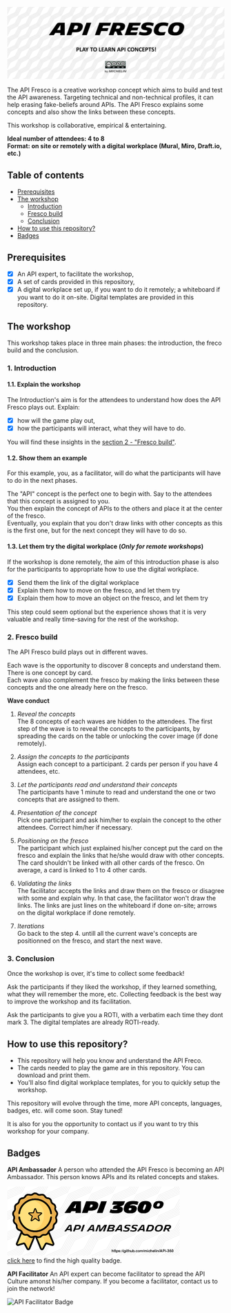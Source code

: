 ![API Freco](img/Banner.png)

The API Fresco is a creative workshop concept which aims to build and test the API awareness. Targeting technical and non-technical profiles, it can help erasing fake-beliefs around APIs. The API Fresco explains some concepts and also show the links between these concepts.

This workshop is collaborative, empirical & entertaining.

**Ideal number of attendees: 4 to 8**  
**Format: on site or remotely with a digital workplace (Mural, Miro, Draft.io, etc.)**

## Table of contents
 - [Prerequisites](https://github.com/michelin/API-Fresco#prerequisites)
 - [The workshop](https://github.com/michelin/API-Fresco#the-workshop)
   - [Introduction](https://github.com/michelin/API-Fresco#1-introduction)
   - [Fresco build](https://github.com/michelin/API-Fresco#2-fresco-build)
   - [Conclusion](https://github.com/michelin/API-Fresco#3-conclusion)
 - [How to use this repository?](https://github.com/michelin/API-Fresco#how-to-use-this-repository)
 - [Badges](https://github.com/michelin/API-Fresco#badges)

## Prerequisites
- [x] An API expert, to facilitate the workshop,
- [x] A set of cards provided in this repository,
- [x] A digital workplace set up, if you want to do it remotely; a whiteboard if you want to do it on-site. Digital templates are provided in this repository.

## The workshop
This workshop takes place in three main phases: the introduction, the freco build and the conclusion.

### 1. Introduction

#### 1.1. Explain the workshop  
The Introduction's aim is for the attendees to understand how does the API Fresco plays out. 
Explain:
- [x] how will the game play out,
- [x] how the participants will interact, what they will have to do.

You will find these insights in the [section 2 - "Fresco build"](https://github.com/michelin/API-Fresco#2-fresco-build).

#### 1.2. Show them an example
For this example, you, as a facilitator, will do what the participants will have to do in the next phases.  

The "API" concept is the perfect one to begin with. Say to the attendees that this concept is assigned to you.  
You then explain the concept of APIs to the others and place it at the center of the fresco.  
Eventually, you explain that you don't draw links with other concepts as this is the first one, but for the next concept they will have to do so.

#### 1.3. Let them try the digital workplace (*Only for remote workshops*)
If the workshop is done remotely, the aim of this introduction phase is also for the participants to appropriate how to use the digital workplace.

- [x] Send them the link of the digital workplace
- [x] Explain them how to move on the fresco, and let them try
- [X] Explain them how to move an object on the fresco, and let them try

This step could seem optional but the experience shows that it is very valuable and really time-saving for the rest of the workshop.

### 2. Fresco build
The API Fresco build plays out in different waves.  
 
Each wave is the opportunity to discover 8 concepts and understand them. There is one concept by card.  
Each wave also complement the fresco by making the links between these concepts and the one already here on the fresco.

**Wave conduct**
1. *Reveal the concepts*  
    The 8 concepts of each waves are hidden to the attendees. The first step of the wave is to reveal the concepts to the participants, by spreading the cards on the table or unlocking the cover image (if done remotely).
    
2. *Assign the concepts to the participants*  
    Assign each concept to a participant. 2 cards per person if you have 4 attendees, etc.
 
3. *Let the participants read and understand their concepts*  
    The participants have 1 minute to read and understand the one or two concepts that are assigned to them.
    
4. *Presentation of the concept*  
    Pick one participant and ask him/her to explain the concept to the other attendees. Correct him/her if necessary.

5. *Positioning on the fresco*  
    The participant which just explained his/her concept put the card on the fresco and explain the links that he/she would draw with other concepts. The card shouldn't be linked with all other cards of the fresco. On average, a card is linked to 1 to 4 other cards.

6. *Validating the links*  
    The facilitator accepts the links and draw them on the fresco or disagree with some and explain why. In that case, the facilitator won't draw the links. The links are just lines on the whiteboard if done on-site; arrows on the digital workplace if done remotely.
    
7. *Iterations*  
    Go back to the step 4. untill all the current wave's concepts are positionned on the fresco, and start the next wave.

### 3. Conclusion
Once the workshop is over, it's time to collect some feedback!  

Ask the participants if they liked the workshop, if they learned something, what they will remember the more, etc. Collecting feedback is the best way to improve the workshop and its facilitation.  

Ask the participants to give you a ROTI, with a verbatim each time they dont mark 3. The digital templates are already ROTI-ready.

## How to use this repository?

- This repository will help you know and understand the API Freco.
- The cards needed to play the game are in this repository. You can download and print them. 
- You'll also find digital workplace templates, for you to quickly setup the workshop.

This repository will evolve through the time, more API concepts, languages, badges, etc. will come soon. Stay tuned!

It is also for you the opportunity to contact us if you want to try this workshop for your company.

## Badges

**API Ambassador**
A person who attended the API Fresco is becoming an API Ambassador. This person knows APIs and its related concepts and stakes.

![API Ambassador Badge](img/Sticker_Ambassador_miniature.png)  
[click here](https://github.com/michelin/API-Fresco/blob/main/img/Sticker_Ambassador.png) to find the high quality badge.


**API Facilitator**
An API expert can become facilitator to spread the API Culture amonst his/her company. If you become a facilitator, contact us to join the network!

![API Facilitator Badge]()
